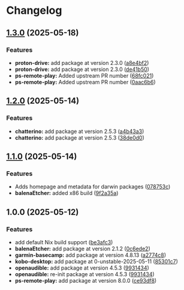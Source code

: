 # Changelog

## [1.3.0](https://github.com/ohheyrj/custom-nix-pkgs/compare/v1.2.0...v1.3.0) (2025-05-18)


### Features

* **proton-drive:** add package at version 2.3.0 ([a8e4bf2](https://github.com/ohheyrj/custom-nix-pkgs/commit/a8e4bf2f2f32e7bf39adf16b57412249c719ff6f))
* **proton-drive:** add package at version 2.3.0 ([de41b50](https://github.com/ohheyrj/custom-nix-pkgs/commit/de41b50a77598d31400d3ae3e78c8aabd9e3f723))
* **ps-remote-play:** Added upstream PR number ([68fc021](https://github.com/ohheyrj/custom-nix-pkgs/commit/68fc021cd905b7af0a9fc5bb8398944bc09a5c6c))
* **ps-remote-play:** Added upstream PR number ([0aac6b6](https://github.com/ohheyrj/custom-nix-pkgs/commit/0aac6b6d42abf3014db8b3c3914fbd083d2ae26e))

## [1.2.0](https://github.com/ohheyrj/custom-nix-pkgs/compare/v1.1.0...v1.2.0) (2025-05-14)


### Features

* **chatterino:** add package at version 2.5.3 ([a4b43a3](https://github.com/ohheyrj/custom-nix-pkgs/commit/a4b43a31ce0f62ce2bb01f87c7708f4b1372e817))
* **chatterino:** add package at version 2.5.3 ([38de0d0](https://github.com/ohheyrj/custom-nix-pkgs/commit/38de0d08c2de73b546c3e98a7bb364ad34f7b551))

## [1.1.0](https://github.com/ohheyrj/custom-nix-pkgs/compare/v1.0.0...v1.1.0) (2025-05-14)


### Features

* Adds homepage and metadata for darwin packages ([078753c](https://github.com/ohheyrj/custom-nix-pkgs/commit/078753c16bd94c6425bbb82decdce33927074ff1))
* **balenaEtcher:** added x86 build ([9f2a35a](https://github.com/ohheyrj/custom-nix-pkgs/commit/9f2a35aa01844f7b96204638e24f69b330cc5301))

## 1.0.0 (2025-05-12)


### Features

* add default Nix build support ([be3afc3](https://github.com/ohheyrj/custom-nix-pkgs/commit/be3afc3292566bf1e786eae3e407576b2460aa23))
* **balenaEtcher:** add package at version 2.1.2 ([0c6ede2](https://github.com/ohheyrj/custom-nix-pkgs/commit/0c6ede2f9ab8093c471cef0e5951d974fb6597a8))
* **garmin-basecamp:** add package at version 4.8.13 ([a2774c8](https://github.com/ohheyrj/custom-nix-pkgs/commit/a2774c84025311c410b4d54e1086bffcc5e8ce81))
* **kobo-desktop:** add package at 0-unstable-2025-05-11 ([85301c7](https://github.com/ohheyrj/custom-nix-pkgs/commit/85301c79a7e7e6a85fd1fbbee1f1385d976d190c))
* **openaudible:** add package at version 4.5.3 ([9931434](https://github.com/ohheyrj/custom-nix-pkgs/commit/9931434fb50c555a76146d0d7eb5e7134e13d6bd))
* **openaudible:** re-init package at version 4.5.3 ([9931434](https://github.com/ohheyrj/custom-nix-pkgs/commit/9931434fb50c555a76146d0d7eb5e7134e13d6bd))
* **ps-remote-play:** add package at version 8.0.0 ([ce93df8](https://github.com/ohheyrj/custom-nix-pkgs/commit/ce93df88cfedb854c1e7691469890a3ba2f5a70c))

